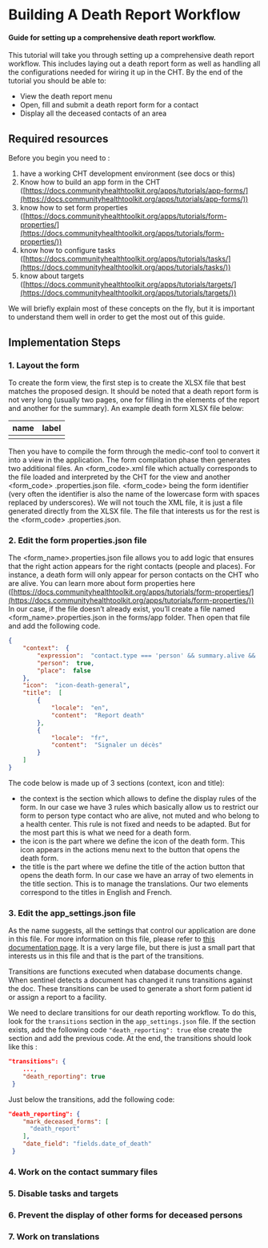 ﻿# Building A Death Report Workflow

#### Guide for setting up a comprehensive death report workflow.

This tutorial will take you through setting up a comprehensive death report workflow. This includes laying out a death report form as well as handling all the configurations needed for wiring it up in the CHT.
By the end of the tutorial you should be able to:

- View the death report menu
- Open, fill and submit a death report form for a contact
- Display all the deceased contacts of an area

## Required resources

Before you begin you need to :

1. have a working CHT development environment (see docs or this)
2. Know how to build an app form in the CHT ([https://docs.communityhealthtoolkit.org/apps/tutorials/app-forms/](https://docs.communityhealthtoolkit.org/apps/tutorials/app-forms/))
3. know how to set form properties ([https://docs.communityhealthtoolkit.org/apps/tutorials/form-properties/](https://docs.communityhealthtoolkit.org/apps/tutorials/form-properties/))
4. know how to configure tasks ([https://docs.communityhealthtoolkit.org/apps/tutorials/tasks/](https://docs.communityhealthtoolkit.org/apps/tutorials/tasks/))
5. know about targets ([https://docs.communityhealthtoolkit.org/apps/tutorials/targets/](https://docs.communityhealthtoolkit.org/apps/tutorials/targets/))

We will briefly explain most of these concepts on the fly, but it is important to understand them well in order to get the most out of this guide.

## Implementation Steps

### 1. Layout the form

To create the form view, the first step is to create the XLSX file that best matches the proposed design. It should be noted that a death report form is not very long (usually two pages, one for filling in the elements of the report and another for the summary). An example death form XLSX file below:

| name | label |
| ---- | ----- |
|      |       |

Then you have to compile the form through the medic-conf tool to convert it into a view in the application.
The form compilation phase then generates two additional files. An <form_code>.xml file which actually corresponds to the file loaded and interpreted by the CHT for the view and another <form_code> .properties.json file. <form_code> being the form identifier (very often the identifier is also the name of the lowercase form with spaces replaced by underscores). We will not touch the XML file, it is just a file generated directly from the XLSX file. The file that interests us for the rest is the <form_code> .properties.json.

### 2. Edit the form properties.json file

The <form_name>.properties.json file allows you to add logic that ensures that the right action appears for the right contacts (people and places). For instance, a death form will only appear for person contacts on the CHT who are alive. You can learn more about form properties here ([https://docs.communityhealthtoolkit.org/apps/tutorials/form-properties/](https://docs.communityhealthtoolkit.org/apps/tutorials/form-properties/))
In our case, if the file doesn’t already exist, you’ll create a file named <form_name>.properties.json in the forms/app folder. Then open that file and add the following code.

```json
{
	"context":  {
		"expression":  "contact.type === 'person' && summary.alive && !summary.muted && user.parent.type === 'health_center'",
		"person":  true,
		"place":  false
	},
	"icon":  "icon-death-general",
	"title":  [
		{
			"locale":  "en",
			"content":  "Report death"
		},
		{
			"locale":  "fr",
			"content":  "Signaler un décès"
		}
	]
}
```

The code below is made up of 3 sections (context, icon and title):

- the context is the section which allows to define the display rules of the form. In our case we have 3 rules which basically allow us to restrict our form to person type contact who are alive, not muted and who belong to a health center. This rule is not fixed and needs to be adapted. But for the most part this is what we need for a death form.
- the icon is the part where we define the icon of the death form. This icon appears in the actions menu next to the button that opens the death form.
- the title is the part where we define the title of the action button that opens the death form. In our case we have an array of two elements in the title section. This is to manage the translations. Our two elements correspond to the titles in English and French.

### 3. Edit the app_settings.json file

As the name suggests, all the settings that control our application are done in this file. For more information on this file, please refer to [this documentation page](https://docs.communityhealthtoolkit.org/apps/reference/app-settings/). It is a very large file, but there is just a small part that interests us in this file and that is the part of the transitions.

Transitions are functions executed when database documents change. When sentinel detects a document has changed it runs transitions against the doc. These transitions can be used to generate a short form patient id or assign a report to a facility.

We need to declare transitions for our death reporting workflow. To do this, look for the `transitions` section in the `app_settings.json` file. If the section exists, add the following code `"death_reporting": true` else create the section and add the previous code. At the end, the transitions should look like this :

```json
"transitions": {
    ...,
    "death_reporting": true
 }
```

Just below the transitions, add the following code:

```json
"death_reporting": {
    "mark_deceased_forms": [
      "death_report"
    ],
    "date_field": "fields.date_of_death"
 }
```

### 4. Work on the contact summary files

### 5. Disable tasks and targets

### 6. Prevent the display of other forms for deceased persons

### 7. Work on translations
